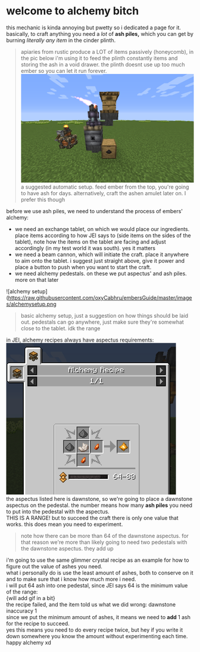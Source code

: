 # welcome to alchemy bitch
this mechanic is kinda annoying but pwetty so i dedicated a page for it.<br>
basically, to craft anything you need a *lot* of **ash piles,** which you can get by burning *literally any item* in the cinder plinth.<br>
> apiaries from rustic produce a LOT of items passively (honeycomb), in the pic below i'm using it to feed the plinth constantly items and storing the ash in a void drawer. the plinth doesnt use up too much ember so you can let it run forever.
![cinder plinth auto setup](https://raw.githubusercontent.com/oxyCabhru/embersGuide/master/images/cinderplinth.png)<br>
> a suggested automatic setup. feed ember from the top, you're going to have ash for days. alternatively, craft the ashen amulet later on. I prefer this though<br>

before we use ash piles, we need to understand the process of embers' alchemy:<br>
- we need an exchange tablet, on which we would place our ingredients. place items according to how JEI says to (side items on the sides of the tablet), note how the items on the tablet are facing and adjust accordingly (in my test world it was south). yes it matters
- we need a beam cannon, which will initiate the craft. place it anywhere to aim onto the tablet. i suggest just straight above, give it power and place a button to push when you want to start the craft.
- we need alchemy pedestals. on these we put aspectus' and ash piles. more on that later

![alchemy setup](https://raw.githubusercontent.com/oxyCabhru/embersGuide/master/images/alchemysetup.png
> basic alchemy setup, just a suggestion on how things should be laid out. pedestals can go anywhere, just make sure they're somewhat close to the tablet. idk the range

in JEI, alchemy recipes always have aspectus requirements:
![glimmer crystal recipe example](https://raw.githubusercontent.com/oxyCabhru/embersGuide/master/images/glimmercrystalrecipe.png)<br>
the aspectus listed here is dawnstone, so we're going to place a dawnstone aspectus on the pedestal. the number means how many **ash piles** you need to put into the pedestal with the aspectus.<br>
THIS IS A RANGE! but to succeed the craft there is only one value that works. this does mean you need to experiment.<br>
> note how there can be more than 64 of the dawnstone aspectus. for that reason we're more than likely going to need two pedestals with the dawnstone aspectus. they add up

i'm going to use the same glimmer crystal recipe as an example for how to figure out the value of ashes you need.<br>
what i personally do is use the least amount of ashes, both to conserve on it and to make sure that i know how much more i need.<br>
i will put 64 ash into one pedestal, since JEI says 64 is the minimum value of the range:<br>
{will add gif in a bit}<br>
the recipe failed, and the item told us what we did wrong: dawnstone inaccuracy 1<br>
since we put the minimum amount of ashes, it means we need to **add** 1 ash for the recipe to succeed.<br>
yes this means you need to do every recipe twice, but hey if you write it down somewhere you know the amount without experimenting each time.<br>
happy alchemy xd
